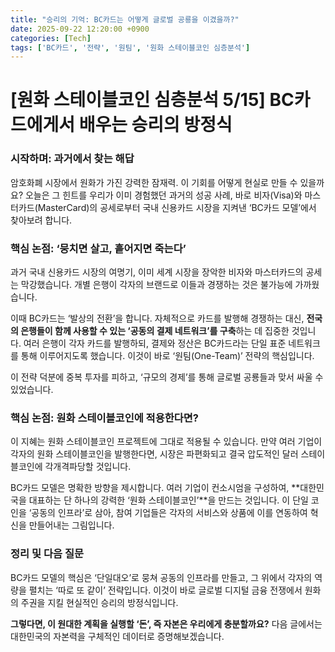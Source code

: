 ```yaml
---
title: "승리의 기억: BC카드는 어떻게 글로벌 공룡을 이겼을까?"
date: 2025-09-22 12:20:00 +0900
categories: [Tech]
tags: ['BC카드', '전략', '원팀', '원화 스테이블코인 심층분석']
---
```


# [원화 스테이블코인 심층분석 5/15] BC카드에게서 배우는 승리의 방정식

### 시작하며: 과거에서 찾는 해답

암호화폐 시장에서 원화가 가진 강력한 잠재력. 이 기회를 어떻게 현실로 만들 수 있을까요? 오늘은 그 힌트를 우리가 이미 경험했던 과거의 성공 사례, 바로 비자(Visa)와 마스터카드(MasterCard)의 공세로부터 국내 신용카드 시장을 지켜낸 ‘BC카드 모델’에서 찾아보려 합니다.

### 핵심 논점: ‘뭉치면 살고, 흩어지면 죽는다’

과거 국내 신용카드 시장의 여명기, 이미 세계 시장을 장악한 비자와 마스터카드의 공세는 막강했습니다. 개별 은행이 각자의 브랜드로 이들과 경쟁하는 것은 불가능에 가까웠습니다.

이때 BC카드는 ‘발상의 전환’을 합니다. 자체적으로 카드를 발행해 경쟁하는 대신, **전국의 은행들이 함께 사용할 수 있는 ‘공동의 결제 네트워크’를 구축**하는 데 집중한 것입니다. 여러 은행이 각자 카드를 발행하되, 결제와 정산은 BC카드라는 단일 표준 네트워크를 통해 이루어지도록 했습니다. 이것이 바로 ‘원팀(One-Team)’ 전략의 핵심입니다.

이 전략 덕분에 중복 투자를 피하고, ‘규모의 경제’를 통해 글로벌 공룡들과 맞서 싸울 수 있었습니다.

### 핵심 논점: 원화 스테이블코인에 적용한다면?

이 지혜는 원화 스테이블코인 프로젝트에 그대로 적용될 수 있습니다. 만약 여러 기업이 각자의 원화 스테이블코인을 발행한다면, 시장은 파편화되고 결국 압도적인 달러 스테이블코인에 각개격파당할 것입니다.

BC카드 모델은 명확한 방향을 제시합니다. 여러 기업이 컨소시엄을 구성하여, **대한민국을 대표하는 단 하나의 강력한 ‘원화 스테이블코인’**을 만드는 것입니다. 이 단일 코인을 ‘공동의 인프라’로 삼아, 참여 기업들은 각자의 서비스와 상품에 이를 연동하여 혁신을 만들어내는 그림입니다.

### 정리 및 다음 질문

BC카드 모델의 핵심은 ‘단일대오’로 뭉쳐 공동의 인프라를 만들고, 그 위에서 각자의 역량을 펼치는 ‘따로 또 같이’ 전략입니다. 이것이 바로 글로벌 디지털 금융 전쟁에서 원화의 주권을 지킬 현실적인 승리의 방정식입니다.

**그렇다면, 이 원대한 계획을 실행할 ‘돈’, 즉 자본은 우리에게 충분할까요?** 다음 글에서는 대한민국의 자본력을 구체적인 데이터로 증명해보겠습니다.
